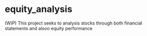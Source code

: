 # equity_analysis
(WIP) This project seeks to analysis stocks through both financial statements and alsoo equity performance
